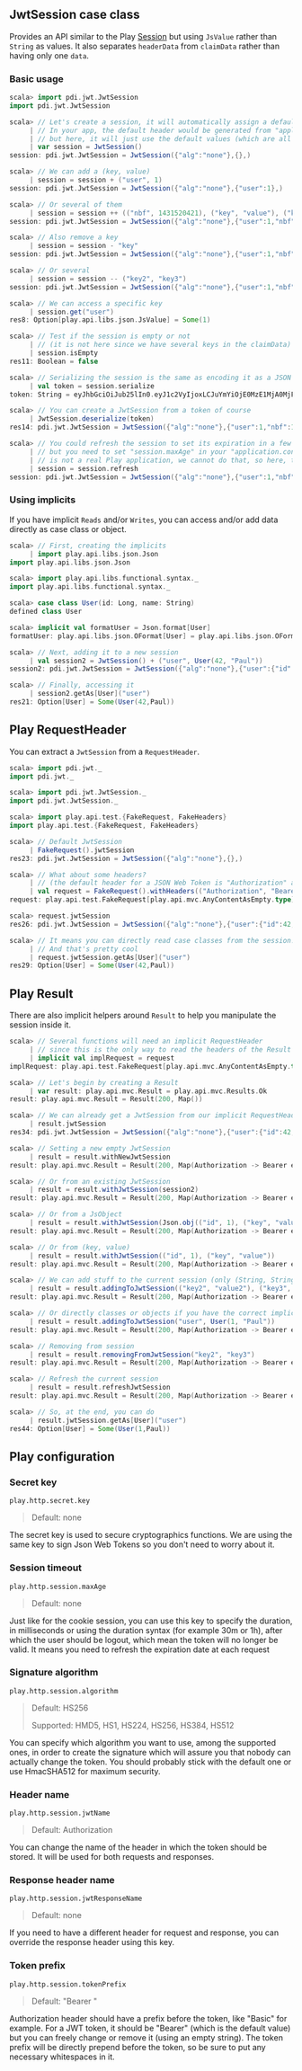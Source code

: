 ## JwtSession case class

Provides an API similar to the Play [Session](https://www.playframework.com/documentation/2.3.x/api/scala/index.html#play.api.mvc.Session) but using `JsValue` rather than `String` as values. It also separates `headerData` from `claimData` rather than having only one `data`.

### Basic usage

```scala
scala> import pdi.jwt.JwtSession
import pdi.jwt.JwtSession

scala> // Let's create a session, it will automatically assign a default header. No
     | // In your app, the default header would be generated from "application.conf" file
     | // but here, it will just use the default values (which are all empty)
     | var session = JwtSession()
session: pdi.jwt.JwtSession = JwtSession({"alg":"none"},{},)

scala> // We can add a (key, value)
     | session = session + ("user", 1)
session: pdi.jwt.JwtSession = JwtSession({"alg":"none"},{"user":1},)

scala> // Or several of them
     | session = session ++ (("nbf", 1431520421), ("key", "value"), ("key2", 2), ("key3", 3))
session: pdi.jwt.JwtSession = JwtSession({"alg":"none"},{"user":1,"nbf":1431520421,"key":"value","key2":2,"key3":3},)

scala> // Also remove a key
     | session = session - "key"
session: pdi.jwt.JwtSession = JwtSession({"alg":"none"},{"user":1,"nbf":1431520421,"key2":2,"key3":3},)

scala> // Or several
     | session = session -- ("key2", "key3")
session: pdi.jwt.JwtSession = JwtSession({"alg":"none"},{"user":1,"nbf":1431520421},)

scala> // We can access a specific key
     | session.get("user")
res8: Option[play.api.libs.json.JsValue] = Some(1)

scala> // Test if the session is empty or not
     | // (it is not here since we have several keys in the claimData)
     | session.isEmpty
res11: Boolean = false

scala> // Serializing the session is the same as encoding it as a JSON Web Token
     | val token = session.serialize
token: String = eyJhbGciOiJub25lIn0.eyJ1c2VyIjoxLCJuYmYiOjE0MzE1MjA0MjF9.

scala> // You can create a JwtSession from a token of course
     | JwtSession.deserialize(token)
res14: pdi.jwt.JwtSession = JwtSession({"alg":"none"},{"user":1,"nbf":1431520421},)

scala> // You could refresh the session to set its expiration in a few seconds from now
     | // but you need to set "session.maxAge" in your "application.conf" and since this
     | // is not a real Play application, we cannot do that, so here, the refresh will do nothing.
     | session = session.refresh
session: pdi.jwt.JwtSession = JwtSession({"alg":"none"},{"user":1,"nbf":1431520421},)
```

### Using implicits

If you have implicit `Reads` and/or `Writes`, you can access and/or add data directly as case class or object.

```scala
scala> // First, creating the implicits
     | import play.api.libs.json.Json
import play.api.libs.json.Json

scala> import play.api.libs.functional.syntax._
import play.api.libs.functional.syntax._

scala> case class User(id: Long, name: String)
defined class User

scala> implicit val formatUser = Json.format[User]
formatUser: play.api.libs.json.OFormat[User] = play.api.libs.json.OFormat$$anon$1@17052808

scala> // Next, adding it to a new session
     | val session2 = JwtSession() + ("user", User(42, "Paul"))
session2: pdi.jwt.JwtSession = JwtSession({"alg":"none"},{"user":{"id":42,"name":"Paul"}},)

scala> // Finally, accessing it
     | session2.getAs[User]("user")
res21: Option[User] = Some(User(42,Paul))
```

## Play RequestHeader

You can extract a `JwtSession` from a `RequestHeader`.

```scala
scala> import pdi.jwt._
import pdi.jwt._

scala> import pdi.jwt.JwtSession._
import pdi.jwt.JwtSession._

scala> import play.api.test.{FakeRequest, FakeHeaders}
import play.api.test.{FakeRequest, FakeHeaders}

scala> // Default JwtSession
     | FakeRequest().jwtSession
res23: pdi.jwt.JwtSession = JwtSession({"alg":"none"},{},)

scala> // What about some headers?
     | // (the default header for a JSON Web Token is "Authorization" and it should be prefixed by "Bearer ")
     | val request = FakeRequest().withHeaders(("Authorization", "Bearer " + session2.serialize))
request: play.api.test.FakeRequest[play.api.mvc.AnyContentAsEmpty.type] = GET /

scala> request.jwtSession
res26: pdi.jwt.JwtSession = JwtSession({"alg":"none"},{"user":{"id":42,"name":"Paul"}},)

scala> // It means you can directly read case classes from the session!
     | // And that's pretty cool
     | request.jwtSession.getAs[User]("user")
res29: Option[User] = Some(User(42,Paul))
```

## Play Result

There are also implicit helpers around `Result` to help you manipulate the session inside it.

```scala
scala> // Several functions will need an implicit RequestHeader
     | // since this is the only way to read the headers of the Result
     | implicit val implRequest = request
implRequest: play.api.test.FakeRequest[play.api.mvc.AnyContentAsEmpty.type] = GET /

scala> // Let's begin by creating a Result
     | var result: play.api.mvc.Result = play.api.mvc.Results.Ok
result: play.api.mvc.Result = Result(200, Map())

scala> // We can already get a JwtSession from our implicit RequestHeader
     | result.jwtSession
res34: pdi.jwt.JwtSession = JwtSession({"alg":"none"},{"user":{"id":42,"name":"Paul"}},)

scala> // Setting a new empty JwtSession
     | result = result.withNewJwtSession
result: play.api.mvc.Result = Result(200, Map(Authorization -> Bearer eyJhbGciOiJub25lIn0.e30.))

scala> // Or from an existing JwtSession
     | result = result.withJwtSession(session2)
result: play.api.mvc.Result = Result(200, Map(Authorization -> Bearer eyJhbGciOiJub25lIn0.eyJ1c2VyIjp7ImlkIjo0MiwibmFtZSI6IlBhdWwifX0.))

scala> // Or from a JsObject
     | result = result.withJwtSession(Json.obj(("id", 1), ("key", "value")))
result: play.api.mvc.Result = Result(200, Map(Authorization -> Bearer eyJhbGciOiJub25lIn0.eyJpZCI6MSwia2V5IjoidmFsdWUifQ.))

scala> // Or from (key, value)
     | result = result.withJwtSession(("id", 1), ("key", "value"))
result: play.api.mvc.Result = Result(200, Map(Authorization -> Bearer eyJhbGciOiJub25lIn0.eyJpZCI6MSwia2V5IjoidmFsdWUifQ.))

scala> // We can add stuff to the current session (only (String, String))
     | result = result.addingToJwtSession(("key2", "value2"), ("key3", "value3"))
result: play.api.mvc.Result = Result(200, Map(Authorization -> Bearer eyJhbGciOiJub25lIn0.eyJpZCI6MSwia2V5IjoidmFsdWUiLCJrZXkyIjoidmFsdWUyIiwia2V5MyI6InZhbHVlMyJ9.))

scala> // Or directly classes or objects if you have the correct implicit Writes
     | result = result.addingToJwtSession("user", User(1, "Paul"))
result: play.api.mvc.Result = Result(200, Map(Authorization -> Bearer eyJhbGciOiJub25lIn0.eyJpZCI6MSwia2V5IjoidmFsdWUiLCJrZXkyIjoidmFsdWUyIiwia2V5MyI6InZhbHVlMyIsInVzZXIiOnsiaWQiOjEsIm5hbWUiOiJQYXVsIn19.))

scala> // Removing from session
     | result = result.removingFromJwtSession("key2", "key3")
result: play.api.mvc.Result = Result(200, Map(Authorization -> Bearer eyJhbGciOiJub25lIn0.eyJpZCI6MSwia2V5IjoidmFsdWUiLCJ1c2VyIjp7ImlkIjoxLCJuYW1lIjoiUGF1bCJ9fQ.))

scala> // Refresh the current session
     | result = result.refreshJwtSession
result: play.api.mvc.Result = Result(200, Map(Authorization -> Bearer eyJhbGciOiJub25lIn0.eyJpZCI6MSwia2V5IjoidmFsdWUiLCJ1c2VyIjp7ImlkIjoxLCJuYW1lIjoiUGF1bCJ9fQ.))

scala> // So, at the end, you can do
     | result.jwtSession.getAs[User]("user")
res44: Option[User] = Some(User(1,Paul))
```

## Play configuration

### Secret key

`play.http.secret.key`

> Default: none

The secret key is used to secure cryptographics functions. We are using the same key to sign Json Web Tokens so you don't need to worry about it.

### Session timeout

`play.http.session.maxAge`

> Default: none

Just like for the cookie session, you can use this key to specify the duration, in milliseconds or using the duration syntax (for example 30m or 1h), after which the user should be logout, which mean the token will no longer be valid. It means you need to refresh the expiration date at each request

### Signature algorithm

`play.http.session.algorithm`

> Default: HS256
>
> Supported: HMD5, HS1, HS224, HS256, HS384, HS512

You can specify which algorithm you want to use, among the supported ones, in order to create the signature which will assure you that nobody can actually change the token. You should probably stick with the default one or use HmacSHA512 for maximum security.

### Header name

`play.http.session.jwtName`

> Default: Authorization

You can change the name of the header in which the token should be stored. It will be used for both requests and responses.

### Response header name

`play.http.session.jwtResponseName`

> Default: none

If you need to have a different header for request and response, you can override the response header using this key.


### Token prefix

`play.http.session.tokenPrefix`

> Default: "Bearer "

Authorization header should have a prefix before the token, like "Basic" for example. For a JWT token, it should be "Bearer" (which is the default value) but you can freely change or remove it (using an empty string). The token prefix will be directly prepend before the token, so be sure to put any necessary whitespaces in it.
